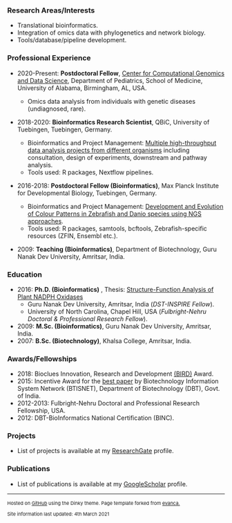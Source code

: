 ### Research Areas/Interests
* Translational bioinformatics.
* Integration of omics data with phylogenetics and network biology.
* Tools/database/pipeline development.
  
### Professional Experience
* 2020-Present: **Postdoctoral Fellow**, [Center for Computational Genomics and Data Science](https://sites.uab.edu/cgds/team/), Department of Pediatrics, School of Medicine, University of Alabama, Birmingham, AL, USA.
	- Omics data analysis from individuals with genetic diseases (undiagnosed, rare).

* 2018-2020: **Bioinformatics Research Scientist**, QBiC, University of Tuebingen, Tuebingen, Germany.
	- Bioinformatics and Project Management: [Multiple high-throughput data analysis projects from different organisms](https://portal.qbic.uni-tuebingen.de/portal/) including consultation, design of experiments, downstream and pathway analysis.
	- Tools used: R packages, Nextflow pipelines.

* 2016-2018: **Postdoctoral Fellow (Bioinformatics)**, Max Planck Institute for Developmental Biology, Tuebingen, Germany.
	- Bioinformatics and Project Management: [Development and Evolution of Colour Patterns in Zebrafish and Danio species using NGS approaches](https://www.researchgate.net/project/Development-and-Evolution-of-Colour-Patterns-in-Zebrafish-and-Danio-species). 
	- Tools used: R packages, samtools, bcftools, Zebrafish-specific resources (ZFIN, Ensembl etc.).

* 2009: **Teaching (Bioinformatics)**, Department of Biotechnology, Guru Nanak Dev University, Amritsar, India.

### Education
* 2016: **Ph.D. (Bioinformatics)** , Thesis: [Structure-Function Analysis of Plant NADPH Oxidases](https://www.researchgate.net/project/PhD-Thesis-Structure-Function-Analysis-of-Plant-NADPH-oxidases)
	- Guru Nanak Dev University, Amritsar, India (*DST-INSPIRE Fellow*).
	- University of North Carolina, Chapel Hill, USA (*Fulbright-Nehru Doctoral & Professional Research Fellow*).	
* 2009: **M.Sc. (Bioinformatics)**, Guru Nanak Dev University, Amritsar, India.
* 2007: **B.Sc. (Biotechnology)**, Khalsa College, Amritsar, India.

### Awards/Fellowships
* 2018: Bioclues Innovation, Research and Development [(BIRD)](http://bioclues.org/bird-awards/) Award.
* 2015: Incentive Award for the [best paper](https://www.ncbi.nlm.nih.gov/pubmed/24561450) by Biotechnology Information System Network (BTISNET), Department of Biotechnology (DBT), Govt. of India.
* 2012-2013: Fulbright-Nehru Doctoral and Professional Research Fellowship, USA.
* 2012: DBT-BioInformatics National Certification (BINC).

### Projects
* List of projects is available at my [ResearchGate](https://www.researchgate.net/profile/Gurpreet_Kaur2/projects) profile.

### Publications
* List of publications is available at my [GoogleScholar](https://scholar.google.com/citations?hl=en&user=cFgjdH0AAAAJ&view_op=list_works&sortby=pubdate) profile.

---
<p style="font-size:11px"> Hosted on <a href="https://github.com/gurpreet-bioinfo" target="_blank">GitHub</a> using the Dinky theme. Page template forked from <a href="https://github.com/evanca/quick-portfolio">evanca.</a></p>
<p style="font-size:11px"> Site information last updated: 4th March 2021 </p>